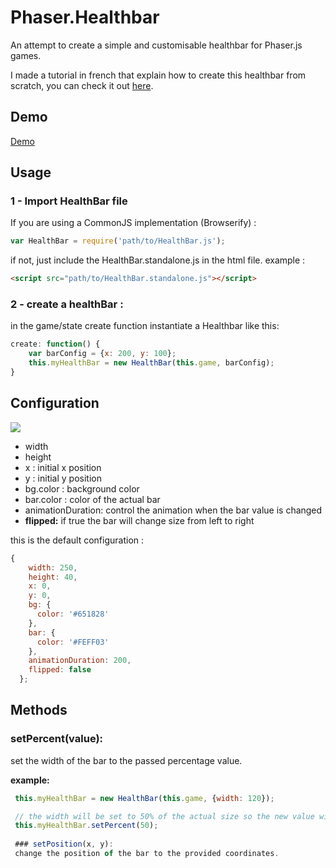 # Phaser.Healthbar

An attempt to create a simple and customisable healthbar for Phaser.js games.

I made a tutorial in french that explain how to create this healthbar from scratch, you can check it out [here](http://apprendre-le-js.com/phaser-js-healthbar-tutorial/ "apprendre-le-js.com healthbar tutorial").

## Demo

[Demo](http://apprendre-le-js.com/tuto_examples/healthbar/4/)

## Usage

### 1 - Import HealthBar file

If you are using a CommonJS implementation (Browserify) :

```javascript
var HealthBar = require('path/to/HealthBar.js');
```

if not, just include the HealthBar.standalone.js in the html file.
example : 
``` html
<script src="path/to/HealthBar.standalone.js"></script>
```

### 2 - create a healthBar :

in the game/state create function instantiate a Healthbar like this: 

```javascript
create: function() {	
	var barConfig = {x: 200, y: 100};
	this.myHealthBar = new HealthBar(this.game, barConfig);
}
```
## Configuration

![]({{site.baseurl}}//phaser.healthbar.config.png)

- width
- height
- x : initial x position 
- y : initial y position
- bg.color : background color
- bar.color : color of the actual bar
- animationDuration: control the animation when the bar value is changed
- **flipped:** if true the bar will change size from left to right

this is the default configuration : 
```javascript
{
    width: 250,
    height: 40,
    x: 0,
    y: 0,
    bg: {
      color: '#651828'
    },
    bar: {
      color: '#FEFF03'
    },
    animationDuration: 200,
    flipped: false
  };
```

## Methods

### setPercent(value):

set the width of the bar to the passed percentage value.

**example:**

```javascript
 this.myHealthBar = new HealthBar(this.game, {width: 120});

 // the width will be set to 50% of the actual size so the new value will be 60
 this.myHealthBar.setPercent(50); 
 
 ### setPosition(x, y): 
 change the position of the bar to the provided coordinates.
 ```

 
 

